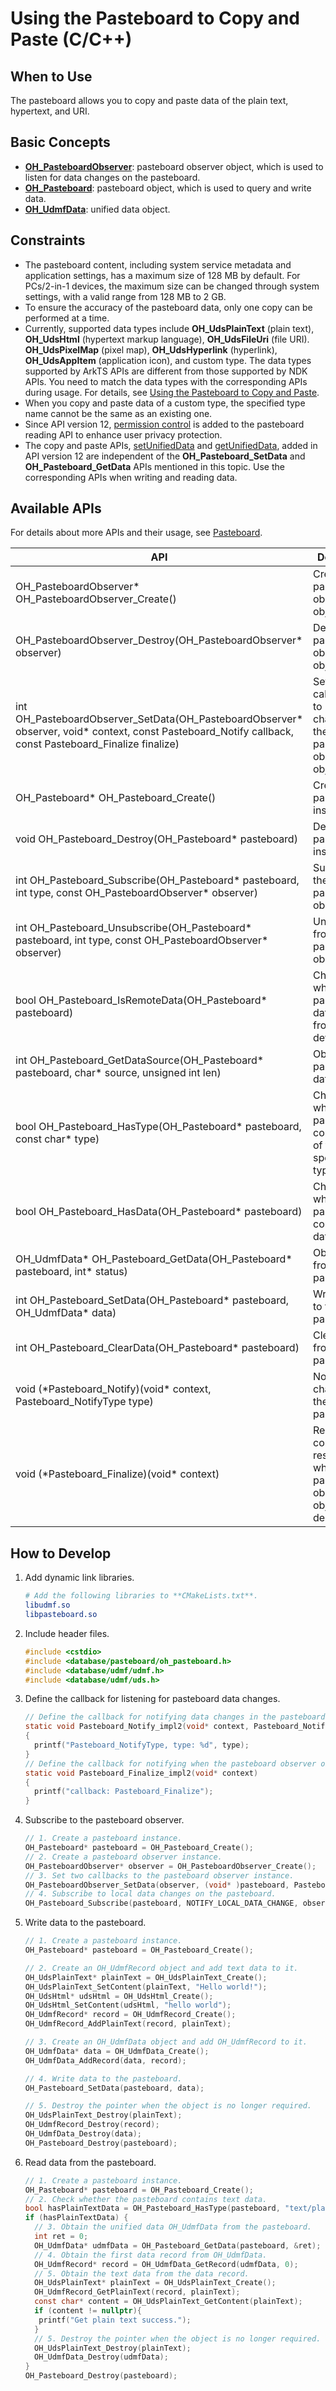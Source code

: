 # Using the Pasteboard to Copy and Paste (C/C++)
<!--Kit: Basic Services Kit-->
<!--Subsystem: MiscServices-->
<!--Owner: @yangxiaodong41-->
<!--Designer: @guo867-->
<!--Tester: @maxiaorong-->
<!--Adviser: @fang-jinxu-->

## When to Use

The pasteboard allows you to copy and paste data of the plain text, hypertext, and URI.

## Basic Concepts

- [**OH_PasteboardObserver**](../../reference/apis-basic-services-kit/capi-pasteboard-oh-pasteboardobserver.md): pasteboard observer object, which is used to listen for data changes on the pasteboard.
- [**OH_Pasteboard**](../../reference/apis-basic-services-kit/capi-pasteboard-oh-pasteboard.md): pasteboard object, which is used to query and write data.
- [**OH_UdmfData**](../../reference/apis-arkdata/capi-udmf-oh-udmfdata.md): unified data object.

## Constraints

- The pasteboard content, including system service metadata and application settings, has a maximum size of 128 MB by default. For PCs/2-in-1 devices, the maximum size can be changed through system settings, with a valid range from 128 MB to 2 GB.
- To ensure the accuracy of the pasteboard data, only one copy can be performed at a time.
- Currently, supported data types include **OH_UdsPlainText** (plain text), **OH_UdsHtml** (hypertext markup language), **OH_UdsFileUri** (file URI). **OH_UdsPixelMap** (pixel map), **OH_UdsHyperlink** (hyperlink), **OH_UdsAppItem** (application icon), and custom type. The data types supported by ArkTS APIs are different from those supported by NDK APIs. You need to match the data types with the corresponding APIs during usage. For details, see [Using the Pasteboard to Copy and Paste](../pasteboard/use-pasteboard-to-copy-and-paste.md).
- When you copy and paste data of a custom type, the specified type name cannot be the same as an existing one.
- Since API version 12, [permission control](get-pastedata-permission-guidelines.md) is added to the pasteboard reading API to enhance user privacy protection.
- The copy and paste APIs, [setUnifiedData](../../reference/apis-basic-services-kit/js-apis-pasteboard.md#setunifieddata12) and [getUnifiedData](../../reference/apis-basic-services-kit/js-apis-pasteboard.md#getunifieddata12), added in API version 12 are independent of the **OH_Pasteboard_SetData** and **OH_Pasteboard_GetData** APIs mentioned in this topic. Use the corresponding APIs when writing and reading data.

## Available APIs

For details about more APIs and their usage, see [Pasteboard](../../reference/apis-basic-services-kit/capi-pasteboard.md).

| API                                                    | Description                                                   |
| ------------------------------------------------------------ | ------------------------------------------------------- |
| OH_PasteboardObserver* OH_PasteboardObserver_Create()        | Creates a pasteboard observer object.                     |
| OH_PasteboardObserver_Destroy(OH_PasteboardObserver* observer) | Destroys the pasteboard observer object.                         |
| int OH_PasteboardObserver_SetData(OH_PasteboardObserver* observer, void* context, const Pasteboard_Notify callback, const Pasteboard_Finalize finalize) | Sets the callback used to return data changes to the pasteboard observer object. |
| OH_Pasteboard* OH_Pasteboard_Create()                        | Creates a pasteboard instance.                                   |
| void OH_Pasteboard_Destroy(OH_Pasteboard* pasteboard)        | Destroys the pasteboard instance.                                       |
| int OH_Pasteboard_Subscribe(OH_Pasteboard* pasteboard, int type, const OH_PasteboardObserver* observer) | Subscribes to the pasteboard observer.                                 |
| int OH_Pasteboard_Unsubscribe(OH_Pasteboard* pasteboard, int type, const OH_PasteboardObserver* observer) | Unsubscribes from the pasteboard observer.                           |
| bool OH_Pasteboard_IsRemoteData(OH_Pasteboard* pasteboard)   | Checks whether the pasteboard data comes from remote devices.                   |
| int OH_Pasteboard_GetDataSource(OH_Pasteboard* pasteboard, char* source, unsigned int len) | Obtains the pasteboard data source.                             |
| bool OH_Pasteboard_HasType(OH_Pasteboard* pasteboard, const char* type) | Checks whether the pasteboard contains data of the specified type.                     |
| bool OH_Pasteboard_HasData(OH_Pasteboard* pasteboard)        | Checks whether the pasteboard contains data.                               |
| OH_UdmfData* OH_Pasteboard_GetData(OH_Pasteboard* pasteboard, int* status) | Obtains data from the pasteboard.                                   |
| int OH_Pasteboard_SetData(OH_Pasteboard* pasteboard, OH_UdmfData* data) | Writes data to the pasteboard.                                   |
| int OH_Pasteboard_ClearData(OH_Pasteboard* pasteboard)       | Clears data from the pasteboard.                                   |
| void (\*Pasteboard_Notify)(void\* context, Pasteboard_NotifyType type) | Notifies data changes in the pasteboard.                             |
| void (\*Pasteboard_Finalize)(void\* context)                 | Releases context resources when the pasteboard observer object is destroyed.|

## How to Develop

1. Add dynamic link libraries.

   ```CMake
   # Add the following libraries to **CMakeLists.txt**.
   libudmf.so
   libpasteboard.so
   ```

2. Include header files.

   ```c
   #include <cstdio>
   #include <database/pasteboard/oh_pasteboard.h>
   #include <database/udmf/udmf.h>
   #include <database/udmf/uds.h>
   ```

3. Define the callback for listening for pasteboard data changes.

   ```c
   // Define the callback for notifying data changes in the pasteboard.
   static void Pasteboard_Notify_impl2(void* context, Pasteboard_NotifyType type)
   {
     printf("Pasteboard_NotifyType, type: %d", type);
   }
   // Define the callback for notifying when the pasteboard observer object is destroyed.
   static void Pasteboard_Finalize_impl2(void* context)
   {
     printf("callback: Pasteboard_Finalize");
   }
   ```

4. Subscribe to the pasteboard observer.

   ```c
   // 1. Create a pasteboard instance.
   OH_Pasteboard* pasteboard = OH_Pasteboard_Create();
   // 2. Create a pasteboard observer instance.
   OH_PasteboardObserver* observer = OH_PasteboardObserver_Create();
   // 3. Set two callbacks to the pasteboard observer instance.
   OH_PasteboardObserver_SetData(observer, (void* )pasteboard, Pasteboard_Notify_impl2, Pasteboard_Finalize_impl2);
   // 4. Subscribe to local data changes on the pasteboard.
   OH_Pasteboard_Subscribe(pasteboard, NOTIFY_LOCAL_DATA_CHANGE, observer);
   ```

5. Write data to the pasteboard.

   ```c
   // 1. Create a pasteboard instance.
   OH_Pasteboard* pasteboard = OH_Pasteboard_Create();
   
   // 2. Create an OH_UdmfRecord object and add text data to it.
   OH_UdsPlainText* plainText = OH_UdsPlainText_Create();
   OH_UdsPlainText_SetContent(plainText, "Hello world!");
   OH_UdsHtml* udsHtml = OH_UdsHtml_Create();
   OH_UdsHtml_SetContent(udsHtml, "hello world");
   OH_UdmfRecord* record = OH_UdmfRecord_Create();
   OH_UdmfRecord_AddPlainText(record, plainText);
   
   // 3. Create an OH_UdmfData object and add OH_UdmfRecord to it.
   OH_UdmfData* data = OH_UdmfData_Create();
   OH_UdmfData_AddRecord(data, record);
   
   // 4. Write data to the pasteboard.
   OH_Pasteboard_SetData(pasteboard, data);
   
   // 5. Destroy the pointer when the object is no longer required.
   OH_UdsPlainText_Destroy(plainText);
   OH_UdmfRecord_Destroy(record);
   OH_UdmfData_Destroy(data);
   OH_Pasteboard_Destroy(pasteboard);
   ```

6. Read data from the pasteboard.

   ```c
   // 1. Create a pasteboard instance.
   OH_Pasteboard* pasteboard = OH_Pasteboard_Create();
   // 2. Check whether the pasteboard contains text data.
   bool hasPlainTextData = OH_Pasteboard_HasType(pasteboard, "text/plain");
   if (hasPlainTextData) {
     // 3. Obtain the unified data OH_UdmfData from the pasteboard.
     int ret = 0;
     OH_UdmfData* udmfData = OH_Pasteboard_GetData(pasteboard, &ret);
     // 4. Obtain the first data record from OH_UdmfData.
     OH_UdmfRecord* record = OH_UdmfData_GetRecord(udmfData, 0);
     // 5. Obtain the text data from the data record.
     OH_UdsPlainText* plainText = OH_UdsPlainText_Create();
     OH_UdmfRecord_GetPlainText(record, plainText);
     const char* content = OH_UdsPlainText_GetContent(plainText);
     if (content != nullptr){
      printf("Get plain text success.");
     }
     // 5. Destroy the pointer when the object is no longer required.
     OH_UdsPlainText_Destroy(plainText);
     OH_UdmfData_Destroy(udmfData);
   }
   OH_Pasteboard_Destroy(pasteboard);
   ```
